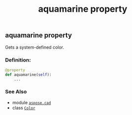 ﻿---
title: aquamarine property
second_title: Aspose.CAD for Python via .NET API References
description: 
type: docs
weight: 180
url: /aspose.cad/color/aquamarine/
is_root: false
---

## aquamarine property


Gets a system-defined color.
### Definition:
```python
@property
def aquamarine(self):
    ...
```

### See Also
* module [`aspose.cad`](../../)
* class [`Color`](/cad/python-net/aspose.cad/color)
